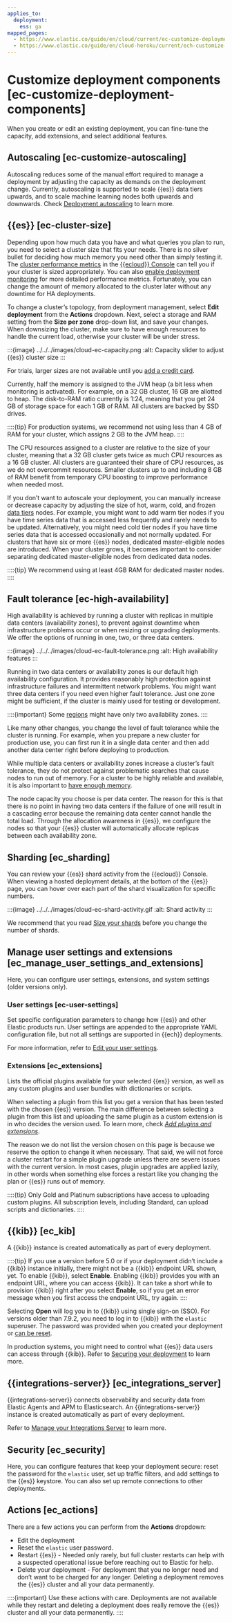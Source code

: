 ```yaml
---
applies_to:
  deployment:
    ess: ga
mapped_pages:
  - https://www.elastic.co/guide/en/cloud/current/ec-customize-deployment-components.html
  - https://www.elastic.co/guide/en/cloud-heroku/current/ech-customize-deployment-components.html
---
```


# Customize deployment components [ec-customize-deployment-components]

When you create or edit an existing deployment, you can fine-tune the capacity, add extensions, and select additional features.


## Autoscaling [ec-customize-autoscaling]

Autoscaling reduces some of the manual effort required to manage a deployment by adjusting the capacity as demands on the deployment change. Currently, autoscaling is supported to scale {{es}} data tiers upwards, and to scale machine learning nodes both upwards and downwards. Check [Deployment autoscaling](../../autoscaling.md) to learn more.


## {{es}} [ec-cluster-size]

Depending upon how much data you have and what queries you plan to run, you need to select a cluster size that fits your needs. There is no silver bullet for deciding how much memory you need other than simply testing it. The [cluster performance metrics](../../monitor/stack-monitoring.md) in the [{{ecloud}} Console](https://cloud.elastic.co?page=docs&placement=docs-body) can tell you if your cluster is sized appropriately. You can also [enable deployment monitoring](../../monitor/stack-monitoring/elastic-cloud-stack-monitoring.md) for more detailed performance metrics. Fortunately, you can change the amount of memory allocated to the cluster later without any downtime for HA deployments.

To change a cluster’s topology, from deployment management, select **Edit deployment** from the **Actions** dropdown. Next, select a storage and RAM setting from the **Size per zone** drop-down list, and save your changes. When downsizing the cluster, make sure to have enough resources to handle the current load, otherwise your cluster will be under stress.

:::{image} ../../../images/cloud-ec-capacity.png
:alt: Capacity slider to adjust {{es}} cluster size
:::

For trials, larger sizes are not available until you [add a credit card](../../cloud-organization/billing/add-billing-details.md).

Currently, half the memory is assigned to the JVM heap (a bit less when monitoring is activated). For example, on a 32 GB cluster, 16 GB are allotted to heap. The disk-to-RAM ratio currently is 1:24, meaning that you get 24 GB of storage space for each 1 GB of RAM. All clusters are backed by SSD drives.

::::{tip}
For production systems, we recommend not using less than 4 GB of RAM for your cluster, which assigns 2 GB to the JVM heap.
::::


The CPU resources assigned to a cluster are relative to the size of your cluster, meaning that a 32 GB cluster gets twice as much CPU resources as a 16 GB cluster. All clusters are guaranteed their share of CPU resources, as we do not overcommit resources. Smaller clusters up to and including 8 GB of RAM benefit from temporary CPU boosting to improve performance when needed most.

If you don’t want to autoscale your deployment, you can manually increase or decrease capacity by adjusting the size of hot, warm, cold, and frozen [data tiers](../../../manage-data/lifecycle/data-tiers.md) nodes. For example, you might want to add warm tier nodes if you have time series data that is accessed less frequently and rarely needs to be updated. Alternatively, you might need cold tier nodes if you have time series data that is accessed occasionally and not normally updated. For clusters that have six or more {{es}} nodes, dedicated master-eligible nodes are introduced. When your cluster grows, it becomes important to consider separating dedicated master-eligible nodes from dedicated data nodes.

::::{tip}
We recommend using at least 4GB RAM for dedicated master nodes.
::::



## Fault tolerance [ec-high-availability]

High availability is achieved by running a cluster with replicas in multiple data centers (availability zones), to prevent against downtime when infrastructure problems occur or when resizing or upgrading deployments. We offer the options of running in one, two, or three data centers.

:::{image} ../../../images/cloud-ec-fault-tolerance.png
:alt: High availability features
:::

Running in two data centers or availability zones is our default high availability configuration. It provides reasonably high protection against infrastructure failures and intermittent network problems. You might want three data centers if you need even higher fault tolerance. Just one zone might be sufficient, if the cluster is mainly used for testing or development.

::::{important}
Some [regions](https://www.elastic.co/guide/en/cloud/current/ec-reference-regions.html) might have only two availability zones.
::::


Like many other changes, you change the level of fault tolerance while the cluster is running. For example, when you prepare a new cluster for production use, you can first run it in a single data center and then add another data center right before deploying to production.

While multiple data centers or availability zones increase a cluster’s fault tolerance, they do not protect against problematic searches that cause nodes to run out of memory. For a cluster to be highly reliable and available, it is also important to [have enough memory](../../../troubleshoot/monitoring/high-memory-pressure.md).

The node capacity you choose is per data center. The reason for this is that there is no point in having two data centers if the failure of one will result in a cascading error because the remaining data center cannot handle the total load. Through the allocation awareness in {{es}}, we configure the nodes so that your {{es}} cluster will automatically allocate replicas between each availability zone.


## Sharding [ec_sharding]

You can review your {{es}} shard activity from the {{ecloud}} Console. When viewing a hosted deployment details, at the bottom of the {{es}} page, you can hover over each part of the shard visualization for specific numbers.

:::{image} ../../../images/cloud-ec-shard-activity.gif
:alt: Shard activity
:::

We recommend that you read [Size your shards](../../production-guidance/optimize-performance/size-shards.md) before you change the number of shards.


## Manage user settings and extensions [ec_manage_user_settings_and_extensions]

Here, you can configure user settings, extensions, and system settings  (older versions only).


### User settings [ec-user-settings]

Set specific configuration parameters to change how {{es}} and other Elastic products run. User settings are appended to the appropriate YAML configuration file, but not all settings are supported in {{ech}} deployments.

For more information, refer to [Edit your user settings](edit-stack-settings.md).


### Extensions [ec_extensions]

Lists the official plugins available for your selected {{es}} version, as well as any custom plugins and user bundles with dictionaries or scripts.

When selecting a plugin from this list you get a version that has been tested with the chosen {{es}} version. The main difference between selecting a plugin from this list and uploading the same plugin as a custom extension is in who decides the version used. To learn more, check [*Add plugins and extensions*](add-plugins-extensions.md).

The reason we do not list the version chosen on this page is because we reserve the option to change it when necessary. That said, we will not force a cluster restart for a simple plugin upgrade unless there are severe issues with the current version. In most cases, plugin upgrades are applied lazily, in other words when something else forces a restart like you changing the plan or {{es}} runs out of memory.

::::{tip}
Only Gold and Platinum subscriptions have access to uploading custom plugins. All subscription levels, including Standard, can upload scripts and dictionaries.
::::



## {{kib}} [ec_kib]

A {{kib}} instance is created automatically as part of every deployment.

::::{tip}
If you use a version before 5.0 or if your deployment didn’t include a {{kib}} instance initially, there might not be a {{kib}} endpoint URL shown, yet. To enable {{kib}}, select **Enable**. Enabling {{kib}} provides you with an endpoint URL, where you can access {{kib}}. It can take a short while to provision {{kib}} right after you select **Enable**, so if you get an error message when you first access the endpoint URL, try again.
::::


Selecting **Open** will log you in to {{kib}} using single sign-on (SSO). For versions older than 7.9.2, you need to log in to {{kib}} with the `elastic` superuser. The password was provided when you created your deployment or [can be reset](../../users-roles/cluster-or-deployment-auth/built-in-users.md).

In production systems, you might need to control what {{es}} data users can access through {{kib}}. Refer to [Securing your deployment](../../users-roles/cluster-or-deployment-auth.md) to learn more.


## {{integrations-server}} [ec_integrations_server]

{{integrations-server}} connects observability and security data from Elastic Agents and APM to Elasticsearch. An {{integrations-server}} instance is created automatically as part of every deployment.

Refer to [Manage your Integrations Server](manage-integrations-server.md) to learn more.

## Security [ec_security]

Here, you can configure features that keep your deployment secure: reset the password for the `elastic` user, set up traffic filters, and add settings to the {{es}} keystore. You can also set up remote connections to other deployments.


## Actions [ec_actions]

There are a few actions you can perform from the **Actions** dropdown:

* Edit the deployment
* Reset the `elastic` user password.
* Restart {{es}} - Needed only rarely, but full cluster restarts can help with a suspected operational issue before reaching out to Elastic for help.
* Delete your deployment - For deployment that you no longer need and don’t want to be charged for any longer. Deleting a deployment removes the {{es}} cluster and all your data permanently.

::::{important}
Use these actions with care. Deployments are not available while they restart and deleting a deployment does really remove the {{es}} cluster and all your data permanently.
::::



